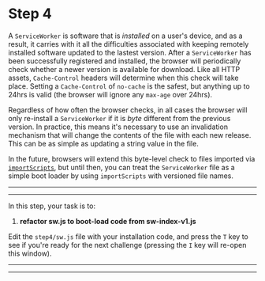 # Step 4

A `ServiceWorker` is software that is *installed* on a user's device, and as a result, it carries with it all the difficulties associated with keeping remotely installed software updated to the lastest version. After a `ServiceWorker` has been successfully registered and installed, the browser will periodically check whether a newer version is available for download. Like all HTTP assets, `Cache-Control` headers will determine when this check will take place. Setting a `Cache-Control` of `no-cache` is the safest, but anything up to 24hrs is valid (the browser will ignore any `max-age` over 24hrs).

Regardless of how often the browser checks, in all cases the browser will only re-install a `ServiceWorker` if it is *byte* different from the previous version. In practice, this means it's necessary to use an invalidation mechanism that will change the contents of the file with each new release. This can be as simple as updating a string value in the file.

In the future, browsers will extend this byte-level check to files imported via [`importScripts`](https://developer.mozilla.org/en-US/docs/Web/API/WorkerGlobalScope/importScripts), but until then, you can treat the `ServiceWorker` file as a simple boot loader by using `importScripts` with versioned file names.

---
---

In this step, your task is to:

1. **refactor sw.js to boot-load code from sw-index-v1.js**

Edit the `step4/sw.js` file with your installation code, and press the `T` key to see if you're ready for the next challenge (pressing the `I` key will re-open this window).

---
---